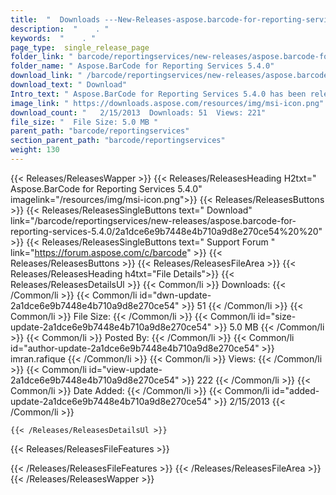 ```yaml
---
title:  "  Downloads ---New-Releases-aspose.barcode-for-reporting-services-5.4.0 . " 
description:  "    . " 
keywords:  "    . " 
page_type:  single_release_page
folder_link: " barcode/reportingservices/new-releases/aspose.barcode-for-reporting-services-5.4.0/"
folder_name: " Aspose.BarCode for Reporting Services 5.4.0"
download_link: " /barcode/reportingservices/new-releases/aspose.barcode-for-reporting-services-5.4.0/2a1dce6e9b7448e4b710a9d8e270ce54"
download_text: " Download"
Intro_text: " Aspose.BarCode for Reporting Services 5.4.0 has been released. Below are the new..."
image_link: " https://downloads.aspose.com/resources/img/msi-icon.png"
download_count: "   2/15/2013  Downloads: 51  Views: 221"
file_size: "  File Size: 5.0 MB "
parent_path: "barcode/reportingservices"
section_parent_path: "barcode/reportingservices"
weight: 130 
---
```


{{< Releases/ReleasesWapper >}}
  {{< Releases/ReleasesHeading H2txt=" Aspose.BarCode for Reporting Services 5.4.0" imagelink="/resources/img/msi-icon.png">}}
  {{< Releases/ReleasesButtons >}}
    {{< Releases/ReleasesSingleButtons text=" Download" link="/barcode/reportingservices/new-releases/aspose.barcode-for-reporting-services-5.4.0/2a1dce6e9b7448e4b710a9d8e270ce54%20%20" >}}
    {{< Releases/ReleasesSingleButtons text=" Support Forum " link="https://forum.aspose.com/c/barcode" >}}
  {{< Releases/ReleasesButtons >}}
  {{< Releases/ReleasesFileArea >}}
    {{< Releases/ReleasesHeading h4txt="File Details">}}
    {{< Releases/ReleasesDetailsUl >}}
            {{< Common/li  >}} Downloads: {{< /Common/li >}} 
      {{< Common/li id="dwn-update-2a1dce6e9b7448e4b710a9d8e270ce54" >}} 51 {{< /Common/li >}} 
      {{< Common/li  >}} File Size: {{< /Common/li >}} 
      {{< Common/li id="size-update-2a1dce6e9b7448e4b710a9d8e270ce54" >}} 5.0 MB {{< /Common/li >}} 
      {{< Common/li  >}} Posted By: {{< /Common/li >}} 
      {{< Common/li id="author-update-2a1dce6e9b7448e4b710a9d8e270ce54" >}} imran.rafique {{< /Common/li >}} 
      {{< Common/li  >}} Views: {{< /Common/li >}} 
      {{< Common/li id="view-update-2a1dce6e9b7448e4b710a9d8e270ce54" >}} 222 {{< /Common/li >}} 
      {{< Common/li  >}} Date Added: {{< /Common/li >}} 
      {{< Common/li id="added-update-2a1dce6e9b7448e4b710a9d8e270ce54" >}} 2/15/2013 {{< /Common/li >}} 

    {{< /Releases/ReleasesDetailsUl >}}

  {{< Releases/ReleasesFileFeatures >}}
      
  {{< /Releases/ReleasesFileFeatures >}}
 {{< /Releases/ReleasesFileArea >}}
{{< /Releases/ReleasesWapper >}}


